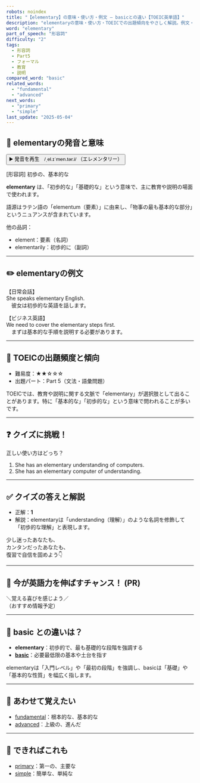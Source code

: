 ```yaml
---
robots: noindex
title: "【elementary】の意味・使い方・例文 ― basicとの違い【TOEIC英単語】"
description: "elementaryの意味・使い方・TOEICでの出題傾向をやさしく解説。例文・クイズ付きでbasicとの違いもわかりやすく学べます。"
word: "elementary"
part_of_speech: "形容詞"
difficulty: "2"
tags:
  - 形容詞
  - Part5
  - フォーマル
  - 教育
  - 説明
compared_word: "basic"
related_words:
  - "fundamental"
  - "advanced"
next_words:
  - "primary"
  - "simple"
last_update: "2025-05-04"
---
```


## 🔰 elementaryの発音と意味

<button class="play-audio" onclick="playTTS('elementary')">
  <span class="play-audio-main">
    ▶️ 発音を再生　/ˌel.ɪˈmen.tər.i/
  </span>
  <span class="play-audio-sub">
    （エレメンタリー）
  </span>
</button>

[形容詞] 初歩の、基本的な

**elementary** は、「初歩的な」「基礎的な」という意味で、主に教育や説明の場面で使われます。

語源はラテン語の「elementum（要素）」に由来し、「物事の最も基本的な部分」というニュアンスが含まれています。

他の品詞：  
- element：要素（名詞）
- elementarily：初歩的に（副詞）

---

## ✏️ elementaryの例文

【日常会話】  
She speaks elementary English.  
　彼女は初歩的な英語を話します。

【ビジネス英語】  
We need to cover the elementary steps first.  
　まずは基本的な手順を説明する必要があります。

---

## 🎯 TOEICの出題頻度と傾向

- 難易度：★★☆☆☆
- 出題パート：Part 5（文法・語彙問題）

TOEICでは、教育や説明に関する文脈で「elementary」が選択肢として出ることがあります。特に「基本的な」「初歩的な」という意味で問われることが多いです。

---

## ❓ クイズに挑戦！

正しい使い方はどっち？

1. She has an elementary understanding of computers.  
2. She has an elementary computer of understanding.

---

## ✅ クイズの答えと解説

- 正解：**1**
- 解説：elementaryは「understanding（理解）」のような名詞を修飾して「初歩的な理解」と表現します。

少し迷ったあなたも、  
カンタンだったあなたも、  
復習で自信を固めよう👇️

---

## 🚀 今が英語力を伸ばすチャンス！ (PR)

<div class="info-center">
＼覚える喜びを感じよう／<br>  
（おすすめ情報予定）
</div>

---

## 🤔  basic との違いは？

- **elementary**：初歩的で、最も基礎的な段階を強調する
- **[basic](/word/basic)**：必要最低限の基本や土台を指す

elementaryは「入門レベル」や「最初の段階」を強調し、basicは「基礎」や「基本的な性質」を幅広く指します。

---

## 🧩 あわせて覚えたい

- [fundamental](/word/fundamental)：根本的な、基本的な
- [advanced](/word/advanced)：上級の、進んだ

---

## 📖 できればこれも

- [primary](/word/primary)：第一の、主要な
- [simple](/word/simple)：簡単な、単純な

<!-- cvid: aid11_bid42 -->
